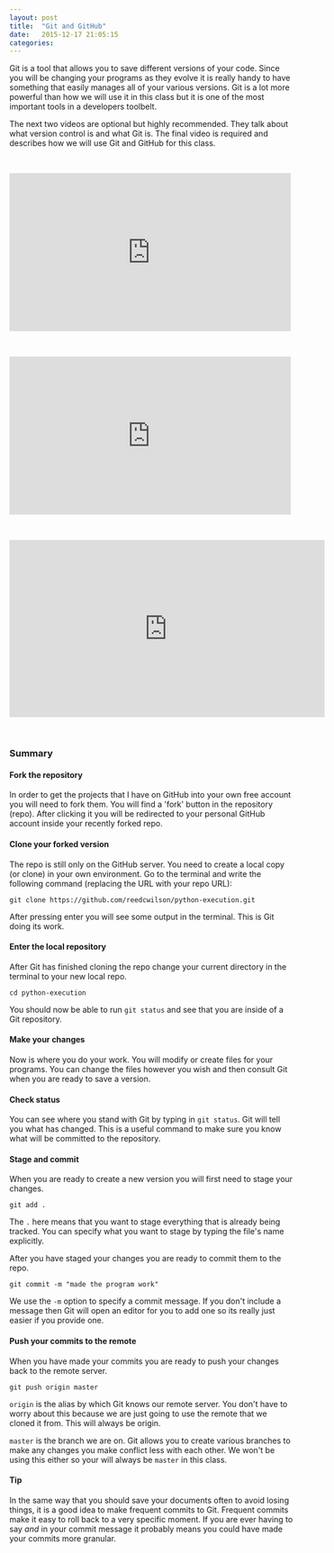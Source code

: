 ```yaml
---
layout: post
title:  "Git and GitHub"
date:   2015-12-17 21:05:15
categories: 
---
```


Git is a tool that allows you to save different versions of your code. Since you
will be changing your programs as they evolve it is really handy to have
something that easily manages all of your various versions. Git is a lot more
powerful than how we will use it in this class but it is one of the most
important tools in a developers toolbelt.

The next two videos are optional but highly recommended. They talk about what
version control is and what Git is. The final video is required and describes
how we will use Git and GitHub for this class.

&nbsp;

<iframe src="https://player.vimeo.com/video/41027679" width="500" height="281" frameborder="0" webkitallowfullscreen mozallowfullscreen allowfullscreen></iframe>

&nbsp;

<iframe src="https://player.vimeo.com/video/41381741" width="500" height="281" frameborder="0" webkitallowfullscreen mozallowfullscreen allowfullscreen></iframe>

&nbsp;

<iframe width="560" height="315" src="https://www.youtube.com/embed/EJMahhKXlKw" frameborder="0" allowfullscreen></iframe>

&nbsp;

### Summary

#### Fork the repository

In order to get the projects that I have on GitHub into your own free account
you will need to fork them. You will find a 'fork' button in the repository
(repo).  After clicking it you will be redirected to your personal GitHub
account inside your recently forked repo.

#### Clone your forked version

The repo is still only on the GitHub server. You need to create a local copy (or
clone) in your own environment. Go to the terminal and write the following
command (replacing the URL with your repo URL):

    git clone https://github.com/reedcwilson/python-execution.git

After pressing enter you will see some output in the terminal. This is Git doing
its work.

#### Enter the local repository

After Git has finished cloning the repo change your current directory in the
terminal to your new local repo.

    cd python-execution

You should now be able to run `git status` and see that you are inside of a Git
repository.

#### Make your changes

Now is where you do your work. You will modify or create files for your
programs. You can change the files however you wish and then consult Git when
you are ready to save a version.

#### Check status

You can see where you stand with Git by typing in `git status`. Git will tell
you what has changed. This is a useful command to make sure you know what will
be committed to the repository.

#### Stage and commit

When you are ready to create a new version you will first need to stage your
changes.

    git add .

The `.` here means that you want to stage everything that is already being
tracked. You can specify what you want to stage by typing the file's name
explicitly.

After you have staged your changes you are ready to commit them to the
repo. 

    git commit -m "made the program work"

We use the `-m` option to specify a commit message. If you don't include a
message then Git will open an editor for you to add one so its really just
easier if you provide one. 

#### Push your commits to the remote

When you have made your commits you are ready to push your changes back to the
remote server.

    git push origin master

`origin` is the alias by which Git knows our remote server. You don't have to
worry about this because we are just going to use the remote that we cloned it
from. This will always be origin.

`master` is the branch we are on. Git allows you to create various branches to
make any changes you make conflict less with each other. We won't be using this
either so your will always be `master` in this class.


#### Tip

In the same way that you should save your documents often to avoid losing
things, it is a good idea to make frequent commits to Git. Frequent commits make
it easy to roll back to a very specific moment. If you are ever having to say
_and_ in your commit message it probably means you could have made your commits
more granular.
